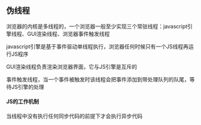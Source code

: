 ## 伪线程

浏览器的内核是多线程的，一个浏览器一般至少实现三个常驻线程：javascript引擎线程、GUI渲染线程、浏览器事件触发线程

javascript引擎是基于事件驱动单线程执行，浏览器任何时候只有一个JS线程再运行JS程序

GUI渲染线程负责渲染浏览器界面，它与JS引擎是互斥的

事件触发线程，当一个事件被触发时该线程会把事件添加到带处理队列的队尾，等待JS引擎的处理

#### JS的工作机制

当线程中没有执行任何同步代码的前提下才会执行异步代码



